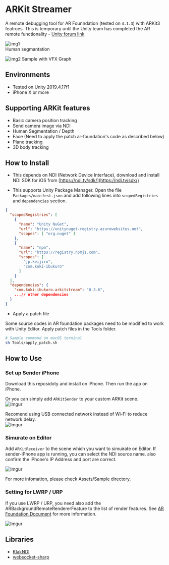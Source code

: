 # ARKit Streamer

A remote debugging tool for AR Founndation (tested on `4.1.3`) with ARKit3 featrues. This is temporary until the Unity team has completed the AR remote functionality - [Unity forum link](https://forum.unity.com/threads/ar-remoting-simulation.720575/)

![img1](https://i.imgur.com/vZoYIs1.gif)  
Human segmantation  

![img2](https://user-images.githubusercontent.com/357497/89782917-66e0e680-db16-11ea-856b-fb6782ec0b23.gif)
Sample with VFX Graph  

## Environments

- Tested on Unity 2019.4.17f1
- iPhone X or more

## Supporting ARKit features

- Basic camera position tracking
- Send camera image via NDI
- Human Segmentation / Depth
- Face (Need to apply the patch ar-foundation's code as described below)
- Plane tracking
- 3D body tracking

## How to Install

- This depends on NDI (Network Device Interface), download and install NDI SDK for iOS from [https://ndi.tv/sdk/](https://ndi.tv/sdk/)

- This supports Unity Package Manager. Open the file `Packages/manifest.json` and add following lines into `scopedRegistries` and  `dependencies` section.

```json
{
  "scopedRegistries": [
    {
      "name": "Unity NuGet",
      "url": "https://unitynuget-registry.azurewebsites.net",
      "scopes": [ "org.nuget" ]
    },
    {
      "name": "npm",
      "url": "https://registry.npmjs.com",
      "scopes": [
        "jp.keijiro",
        "com.koki-ibukuro"
      ]
    }
  ],
  "dependencies": {
    "com.koki-ibukuro.arkitstream": "0.3.6",
    ...// other dependencies
  }
}
```

- Apply a patch file

Some source codes in AR foundation packages need to be modified to work with Unity Editor. Apply patch files in the Tools folder.

```sh
# Sample command on macOS terminal
sh Tools/apply_patch.sh
```

## How to Use

### Set up Sender iPhone

Download this reposidoty and install on iPhone. Then run the app on iPhone.

Or you can simply add `ARKitSender` to your custom ARKit scene.  
![Imgur](https://imgur.com/tevPT1n.png)

Recomend using USB connected network instead of Wi-Fi to reduce network delay.  
![Imgur](https://imgur.com/4YVbIUP.png)

### Simurate on Editor

Add `ARKitReceiver` to the scene which you want to simuirate on Editor. If sender-iPhone app is running, you can select the NDI source name. also confirm the iPhone's IP Address and port are correct.

![Imgur](https://imgur.com/u10iUBc.gif)

For more infomation, please check Assets/Sample directory.

### Setting for LWRP / URP

If you use LWRP / URP, you need also add the ARBackgroundRemoteRendererFeature to the list of render features. See [AR Foundation Document](https://docs.unity3d.com/Packages/com.unity.xr.arfoundation@4.0/api/UnityEngine.XR.ARFoundation.ARCameraBackground.html) for more information.

![Imgur](https://imgur.com/CRC99iQ.png)

## Libraries

- [KlakNDI](https://github.com/keijiro/KlakNDI/)
- [websocket-sharp](https://github.com/sta/websocket-sharp/)
